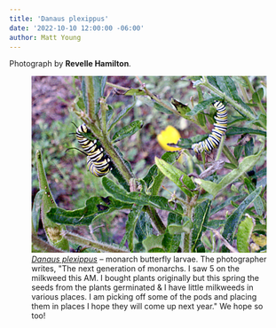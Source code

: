 ```yaml
---
title: 'Danaus plexippus'
date: '2022-10-10 12:00:00 -06:00'
author: Matt Young
---
```


Photograph by **Revelle Hamilton**.

<figure>
<img src="/uploads/2022/Revelle_Monarch_Larvae_600.jpg" alt="Monarch larvae"/>
<figcaption><a href="https://en.wikipedia.org/wiki/Monarch_butterfly"><i>Danaus plexippus</i></a> &ndash; monarch butterfly larvae.  The photographer writes, "The next generation of monarchs. I saw 5 on the milkweed this AM. I bought plants originally but this spring the seeds from the plants germinated & I have little milkweeds in various places.  I am picking off some of the pods and placing them in places I hope they will come up next year." We hope so too!
</figcaption>
</figure>
